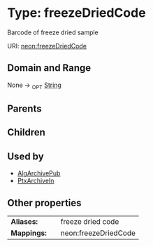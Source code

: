 
# Type: freezeDriedCode


Barcode of freeze dried sample

URI: [neon:freezeDriedCode](https://data.neonscience.org/freezeDriedCode)


## Domain and Range

None ->  <sub>OPT</sub> [String](types/String.md)

## Parents


## Children


## Used by

 * [AlgArchivePub](AlgArchivePub.md)
 * [PtxArchiveIn](PtxArchiveIn.md)

## Other properties

|  |  |  |
| --- | --- | --- |
| **Aliases:** | | freeze dried code |
| **Mappings:** | | neon:freezeDriedCode |

